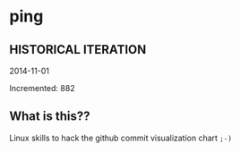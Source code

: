 # ping

## HISTORICAL ITERATION
2014-11-01

Incremented: 882

## What is this?? 
Linux skills to hack the github commit visualization chart `;-)`
